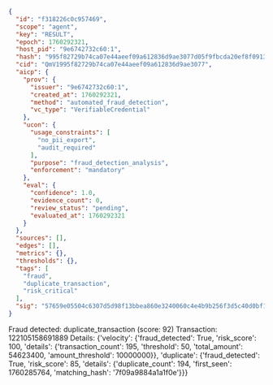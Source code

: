```json
{
  "id": "f318226c0c957469",
  "scope": "agent",
  "key": "RESULT",
  "epoch": 1760292321,
  "host_pid": "9e6742732c60:1",
  "hash": "995f82729b74ca07e44aeef09a612836d9ae3077d05f9fbcda20ef8f09136758",
  "cid": "QmV1995f82729b74ca07e44aeef09a612836d9ae3077",
  "aicp": {
    "prov": {
      "issuer": "9e6742732c60:1",
      "created_at": 1760292321,
      "method": "automated_fraud_detection",
      "vc_type": "VerifiableCredential"
    },
    "ucon": {
      "usage_constraints": [
        "no_pii_export",
        "audit_required"
      ],
      "purpose": "fraud_detection_analysis",
      "enforcement": "mandatory"
    },
    "eval": {
      "confidence": 1.0,
      "evidence_count": 0,
      "review_status": "pending",
      "evaluated_at": 1760292321
    }
  },
  "sources": [],
  "edges": [],
  "metrics": {},
  "thresholds": {},
  "tags": [
    "fraud",
    "duplicate_transaction",
    "risk_critical"
  ],
  "sig": "57659e05504c6307d5d98f13bbea860e3240060c4e4b9b256f3d5c40d0bf16fd"
}
```

Fraud detected: duplicate_transaction (score: 92)
Transaction: 122105158691889
Details: {'velocity': {'fraud_detected': True, 'risk_score': 100, 'details': {'transaction_count': 195, 'threshold': 50, 'total_amount': 54623400, 'amount_threshold': 10000000}}, 'duplicate': {'fraud_detected': True, 'risk_score': 85, 'details': {'duplicate_count': 194, 'first_seen': 1760285764, 'matching_hash': '7f09a9884a1a1f0e'}}}